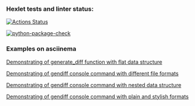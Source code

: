 ### Hexlet tests and linter status:
[![Actions Status](https://github.com/Nefedov89/python-project-lvl2/workflows/hexlet-check/badge.svg)](https://github.com/Nefedov89/python-project-lvl2/actions)

[![python-package-check](https://github.com/Nefedov89/python-project-lvl2/actions/workflows/python-package-check.yml/badge.svg)](https://github.com/Nefedov89/python-project-lvl2/actions/workflows/python-package-check.yml)

### Examples on asciinema

[Demonstrating of generate_diff function with flat data structure](https://asciinema.org/a/437880)

[Demonstrating of gendiff console command with different file formats](https://asciinema.org/a/439009)

[Demonstrating of gendiff console command with nested data structure](https://asciinema.org/a/441116)

[Demonstrating of gendiff console command with plain and stylish formats](https://asciinema.org/a/442447)